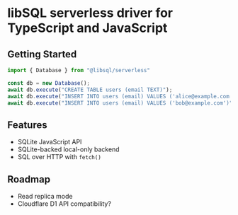 # libSQL serverless driver for TypeScript and JavaScript

## Getting Started

```typescript
import { Database } from "@libsql/serverless"

const db = new Database();
await db.execute("CREATE TABLE users (email TEXT)");
await db.execute("INSERT INTO users (email) VALUES ('alice@example.com')");
await db.execute("INSERT INTO users (email) VALUES ('bob@example.com')");
```

## Features

* SQLite JavaScript API
* SQLite-backed local-only backend
* SQL over HTTP with `fetch()`

## Roadmap

* Read replica mode
* Cloudflare D1 API compatibility?
